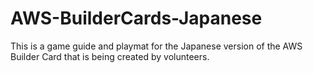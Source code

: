 # AWS-BuilderCards-Japanese
This is a game guide and playmat for the Japanese version of the AWS Builder Card that is being created by volunteers.
